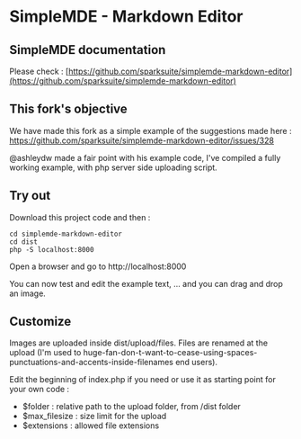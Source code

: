 # SimpleMDE - Markdown Editor

## SimpleMDE documentation
Please check :
[https://github.com/sparksuite/simplemde-markdown-editor](https://github.com/sparksuite/simplemde-markdown-editor)

## This fork's objective

We have made this fork as a simple example of the suggestions made here :
https://github.com/sparksuite/simplemde-markdown-editor/issues/328

@ashleydw made a fair point with his example code, I've compiled a fully working example, with php server side uploading script.

## Try out

Download this project code and then :
```
cd simplemde-markdown-editor
cd dist
php -S localhost:8000
```

Open a browser and go to http://localhost:8000

You can now test and edit the example text, ... and you can drag and drop an image.

## Customize

Images are uploaded inside dist/upload/files. Files are renamed at the upload (I'm used to huge-fan-don-t-want-to-cease-using-spaces-punctuations-and-accents-inside-filenames end users).

Edit the beginning of index.php if you need or use it as starting point for your own code :
- $folder : relative path to the upload folder, from /dist folder
- $max_filesize : size limit for the upload
- $extensions : allowed file extensions
